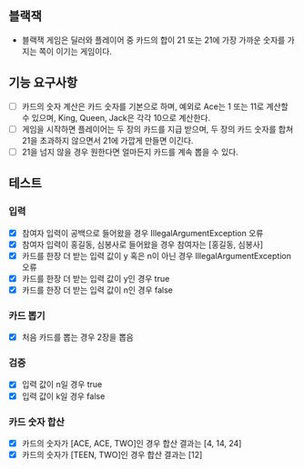 ## 블랙잭

- 블랙잭 게임은 딜러와 플레이어 중 카드의 합이 21 또는 21에 가장 가까운 숫자를 가지는 쪽이 이기는 게임이다.

## 기능 요구사항

- [ ] 카드의 숫자 계산은 카드 숫자를 기본으로 하며, 예외로 Ace는 1 또는 11로 계산할 수 있으며, King, Queen, Jack은 각각 10으로 계산한다.
- [ ] 게임을 시작하면 플레이어는 두 장의 카드를 지급 받으며, 두 장의 카드 숫자를 합쳐 21을 초과하지 않으면서 21에 가깝게 만들면 이긴다.
- [ ] 21을 넘지 않을 경우 원한다면 얼마든지 카드를 계속 뽑을 수 있다.

## 테스트

### 입력

- [x] 참여자 입력이 공백으로 들어왔을 경우 IllegalArgumentException 오류
- [x] 참여자 입력이 홍길동, 심봉사로 들어왔을 경우 참여자는 [홍길동, 심봉사]
- [x] 카드를 한장 더 받는 입력 값이 y 혹은 n이 아닌 경우 IllegalArgumentException 오류
- [x] 카드를 한장 더 받는 입력 값이 y인 경우 true
- [x] 카드를 한장 더 받는 입력 값이 n인 경우 false

### 카드 뽑기

- [x] 처음 카드를 뽑는 경우 2장을 뽑음

### 검증

- [x] 입력 값이 n일 경우 true
- [x] 입력 값이 k일 경우 false

### 카드 숫자 합산

- [x] 카드의 숫자가 [ACE, ACE, TWO]인 경우 합산 결과는 [4, 14, 24]
- [x] 카드의 숫자가 [TEEN, TWO]인 경우 합산 결과는 [12]

